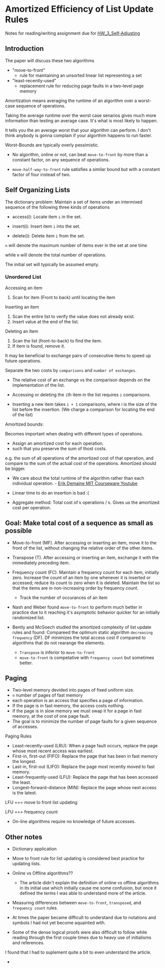 # Amortized Efficiency of List Update Rules

Notes for reading/writing assignment due for [HW_3_Self-Adjusting](../HW_3_Self-Adjusting/)

## Introduction

The paper will discuss these two algorithms

* "move-to-front"
    * rule for maintaining an unsorted linear list representing a set
* "least-recently-used"
    * replacement rule for reducing page faults in a two-level page memory

Amortization means averaging the runtime of an algorithm over a worst-case sequence of operations.

Taking the average runtime over the worst case senarios gives much more information than testing an average case.  It's what is most likely to happen.

It tells you the an average worst that your algorithm can perform.  I don't think anybody is gonna complain if your algorthim happens to run faster.

Worst-Bounds are typically overly pessimistic.

* No algorithm, online or not, can beat `move-to-front` by more than a constant factor, on any sequence of operations.

* `move-half-way-to-front` rule satisfies a similar bound but with a constant factor of four instead of two.

## Self Organizing Lists

The dictionary problem: Maintain a set of items under an intermixed sequence of the following three kinds of operations

* access(i): Locate item `i` in the set.

* insert(i): Insert item `i` into the set.

* delete(i): Delete item `i` from the set.

`n` will denote the maximum number of items ever in the set at one time

while `m` will denote the total number of operations.

The initial set will typically be assumed empty.

### Unordered List

Accessing an item

1. Scan for item (Front to back) until locating the item

Inserting an item

1. Scan the entire list to verify the value does not already exist.
2. Insert value at the end of the list.

Deleting an Item

1. Scan the list (front-to-back) to find the item.
2. If item is found, remove it.

It may be beneficial to exchange pairs of consecutive items to speed up future operations.

Separate the two costs by `comparisons` and `number of exchanges`.

* The relative cost of an exchange vs the comparison depends on the implementation of the list.

* Accessing or deleting the `i`th item in the list requires `i` comparisons.

* Inserting a new item takes `i + 1` comparisons, where i is the size of the list before the insertion. (We charge a comparison for locating the end of the list)

Amortized bounds: 

Becomes important when dealing with different types of operations.

* Assign an amortized cost for each operation.
* such that you preserve the sum of thost costs.

e.g. the sum of all operations of the amortized cost of that operation, and compare to the sum of the actual cost of the operations.  Amortized should be bigger.

* We care about the total runtime of the algorithm rather than each individual operation. - [Erik Demaine MIT Courseware Youtube](https://www.youtube.com/watch?v=3MpzavN3Mco)

* Linear time to do an insertion is bad :(

* Aggregate method: Total cost of `k` operations / `k`. Gives us the amortized cost per operation.

## Goal: Make total cost of a sequence as small as possible

* Move-to-front (MF). After accessing or inserting an item, move it to the front of the list, without changing the relative order of the other items.

* Transpose (T). After accessing or inserting an item, exchange it with the immediately preceding item.

* Frequency count (FC). Maintain a frequency count for each item, initially zero. Increase the count of an item by one whenever it is inserted or accessed; reduce its count to zero when it is deleted. Maintain the list so that the items are in non-increasing order by frequency count.

  * Track the number of occurances of an item

* Nash and Weber found `move-to-front` to perform much better in practice due to it reaching it's asymptotic behavior quicker for an initially randomized list.

* Bently and McGoech studied the amortized complexity of list update rules and found: Compareed the optimum static algorithm `decreasing frequency` (DF).  DF minimizes the total access cost if compared to algorithms that do not rearange the elements.

    * `Transpose` is inferior to `move-to-front`
    * `move-to-front` is competative with `frequency count` but sometimes better.

## Paging

* Two-level memory devided into pages of fixed uniform size.
* `n` number of pages of fast memory
* each operation is an access that specifies a page of information.
* If the page is in fast memory, the access costs nothing.
* If the page is in slow memory we must swap it for a page in fast memory, at the cost of one page fault.
* The goal is to minimize the number of page faults for a given sequence of accesses.

Paging Rules

* Least-recently-used (LRU): When a page fault occurs, replace the page whose most recent access was earliest.
* First-in, first-out (FIFO): Replace the page that has been in fast memory the longest.
* Last-in, first-out (LIFO): Replace the page most recently moved to fast memory.
* Least-frequently-used (LFU): Replace the page that has been accessed the least.
* Longest-forward-distance (MIN): Replace the page whose next access is the latest.

LFU === move to front list updating

LFU === frequency count

* On-line algorithms require no knowledge of future accesses.

## Other notes

* Dictionary application

* Move to front rule for list updating is considered best practice for updating lists.

* Online vs Offline algorithms?? 
    * The article didn't explain the definition of online vs offline algorithms in its initial use which initially cause me some confusion, but once it defined the terms I was able to understand more of the article.

* Measuring differences between `move-to-front`, `transposed`, and `frequency count` rules.

* At times the paper became difficult to understand due to notations and symbols I had not yet become aquainted with.

* Some of the dense logical proofs were also difficult to follow while reading through the first couple times due to heavy use of initialisms and references.

I found that I had to suplement quite a bit to even understand the article.

* 